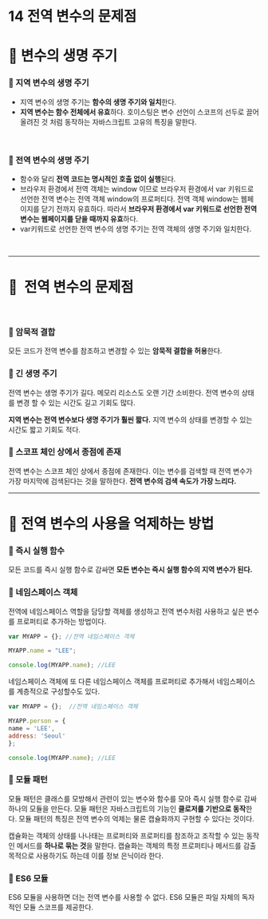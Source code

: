 # 14 전역 변수의 문제점

# 🌲 변수의 생명 주기

### 🌱 지역 변수의 생명 주기

- 지역 변수의 생명 주기는 **함수의 생명 주기와 일치**한다.
- **지역 변수는 함수 전체에서 유효**하다. 호이스팅은 변수 선언이 스코프의 선두로 끌어 올려진 것 처럼 동작하는 자바스크립트 고유의 특징을 말한다.

</br>

### 🌱 전역 변수의 생명 주기

- 함수와 달리 **전역 코드는 명시적인 호출 없이 실행**된다.
- 브라우저 환경에서 전역 객체는 window 이므로 브라우저 환경에서 var 키워드로 선언한 전역 변수는 전역 객체 window의 프로퍼티다. 전역 객체 window는 웹페이지를 닫기 전까지 유효하다. 따라서 **브라우저 환경에서 var 키워드로 선언한 전역 변수는 웹페이지를 닫을 때까지 유효**하다.
- var키워드로 선언한 전역 변수의 생명 주기는 전역 객체의 생명 주기와 일치한다.

</br>

---

# 🌲  전역 변수의 문제점

</br>

### 🌱 암묵적 결합

모든 코드가 전역 변수를 참조하고 변경할 수 있는 **암묵적 결합을 허용**한다.

### 🌱 긴 생명 주기

전역 변수는 생명 주기가 길다. 메모리 리소스도 오랜 기간 소비한다. 전역 변수의 상태를 변경 할 수 있는 시간도 길고 기회도 많다.

**지역 변수는 전역 변수보다 생명 주기가 훨씬 짧다.** 지역 변수의 상태를 변경할 수 있는 시간도 짧고 기회도 적다.

### 🌱 스코프 체인 상에서 종점에 존재

전역 변수는 스코프 체인 상에서 종점에 존재한다. 이는 변수를 검색할 때 전역 변수가 가장 마지막에 검색된다는 것을 말하한다. **전역 변수의 검색 속도가 가장 느리다.**

---

# 🌲 전역 변수의 사용을 억제하는 방법

### 🌱 즉시 실행 함수

모든 코드를 즉시 실행 함수로 감싸면 **모든 변수는 즉시 실행 함수의 지역 변수가 된다.**

### 🌱 네임스페이스 객체

전역에 네임스페이스 역할을 담당할 객체를 생성하고 전역 변수처럼 사용하고 싶은 변수를 프로퍼티로 추가하는 방법이다.

```jsx
var MYAPP = {}; //전역 네임스페이스 객체

MYAPP.name = "LEE";

console.log(MYAPP.name); //LEE
```

네임스페이스 객체에 또 다른 네임스페이스 객체를 프로퍼티로 추가해서 네임스페이스를 계층적으로 구성할수도 있다.

```jsx
var MYAPP = {};  //전역 네임스페이스 객체

MYAPP.person = {
name = 'LEE',
address: 'Seoul'
};

console.log(MYAPP.name); //LEE
```

### 🌱 모듈 패턴

모듈 패턴은 클래스를 모방해서 관련이 있는 변수와 함수를 모아 즉시 실행 함수로 감싸 하나의 모듈을 만든다. 모듈 패턴은 자바스크립트의 기능인 **클로저를 기반으로 동작**한다. 모듈 패턴의 특징은 전역 변수의 억제는 물론 캡슐화까지 구현할 수 있다는 것이다.

캡슐화는 객체의 상태를 나나태는 프로퍼티와 프로퍼티를 참조하고 조작할 수 있는 동작인 메서드를 **하나로 묶는 것**을 말한다. 캡슐화는 객체의 특정 프로퍼티나 메서드를 감출 목적으로 사용하기도 하는데 이를 정보 은닉이라 한다.

### 🌱 ES6 모듈

ES6 모듈을 사용하면 더는 전역 변수를 사용할 수 없다. ES6 모듈은 파일 자체의 독자적인 모듈 스코프를 제공한다.
